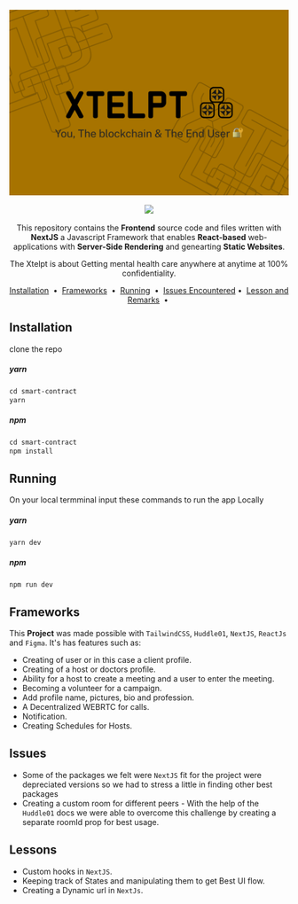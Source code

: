 ![cover](./public/Service.png)
 
<p align="center">
<a target="_blank" href="https://nextjs.org/docs/getting-started"><img src="https://img.shields.io/badge/NextJS-000000.svg?style=for-the-badge&logo=Vercel&labelColor=000"/></a>

</p>
<p align="center">
  This repository contains the <strong>Frontend</strong> source code and files written with <b>NextJS</b> a Javascript Framework that enables <b>React-based</b> web-applications with <b>Server-Side Rendering</b> and genearting <b>Static Websites</b>. <p align="center">The 
  Xtelpt is about Getting mental health care anywhere at anytime at 100% confidentiality.</p>
</p>

<p align="center">
 <a href="#installation">Installation</a> &nbsp;&bull;&nbsp;
<a href="#frameworks">Frameworks</a> &nbsp;&bull;&nbsp;
 <a href="#runing">Running</a> &nbsp;&bull;&nbsp;
<a href="#issue">Issues Encountered</a>&nbsp;&bull;&nbsp;
<a href="#dlessons">Lesson and Remarks</a> &nbsp;&bull;&nbsp;
</p>

## Installation 
clone the repo
##### yarn
```
cd smart-contract
yarn
```
##### npm
```
cd smart-contract
npm install
```

## Running
On your local termminal input these commands to run the app Locally

##### yarn
```
yarn dev
```

##### npm
```
npm run dev
```

## Frameworks
This <b>Project</b> was made possible with ```TailwindCSS```, ```Huddle01```, ```NextJS```, ```ReactJs``` and ```Figma```. It's has features such as:

- Creating of user or in this case a client profile.
- Creating of a host or doctors profile.
- Ability for a host to create a meeting and a user to enter the meeting.
- Becoming a volunteer for a campaign.
- Add profile name, pictures, bio and profession.
- A Decentralized WEBRTC for calls.
- Notification.
- Creating Schedules for Hosts.


## Issues
- Some of the packages we felt were ```NextJS``` fit for the project were depreciated versions so we had to stress a little in finding other best packages
- Creating a custom room for different peers - With the help of the ```Huddle01``` docs we were able to overcome this challenge by creating a separate roomId prop for best usage.

## Lessons 
- Custom hooks in ```NextJS```.
- Keeping track of States and manipulating them to get Best UI flow.
- Creating a Dynamic url in ```NextJs```.
